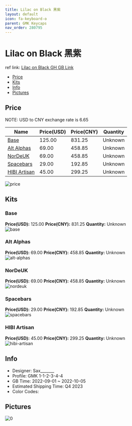 ```yaml
---
title: Lilac on Black 黑紫
layout: default
icon: fa-keyboard-o
parent: GMK Keycaps
nav_order: 280795
---
```


# Lilac on Black 黑紫

ref link: [Lilac on Black GH GB Link](https://geekhack.org/index.php?topic=118212.0)

* [Price](#price)
* [Kits](#kits)
* [Info](#info)
* [Pictures](#pictures)

## Price

NOTE: USD to CNY exchange rate is 6.65

| Name          | Price(USD)   |  Price(CNY) | Quantity |
| ------------- | ------------ |  ---------- | -------- |
|[Base](#base)|125.00|831.25|Unknown|
|[Alt Alphas](#alt-alphas)|69.00|458.85|Unknown|
|[NorDeUK](#nordeuk)|69.00|458.85|Unknown|
|[Spacebars](#spacebars)|29.00|192.85|Unknown|
|[HIBI Artisan](#hibi-artisan)|45.00|299.25|Unknown|

<img src="{{ 'assets/images/gmk-keycaps/Lilac-on-Black/price.png' | relative_url }}" alt="price" class="image featured">

## Kits
### Base  
**Price(USD):** 125.00	**Price(CNY):** 831.25	**Quantity:** Unknown  
<img src="{{ 'assets/images/gmk-keycaps/Lilac-on-Black/kits_pics/base.png' | relative_url }}" alt="base" class="image featured">

### Alt Alphas  
**Price(USD):** 69.00	**Price(CNY):** 458.85	**Quantity:** Unknown  
<img src="{{ 'assets/images/gmk-keycaps/Lilac-on-Black/kits_pics/alt-alphas.png' | relative_url }}" alt="alt-alphas" class="image featured">

### NorDeUK  
**Price(USD):** 69.00	**Price(CNY):** 458.85	**Quantity:** Unknown  
<img src="{{ 'assets/images/gmk-keycaps/Lilac-on-Black/kits_pics/nordeuk.png' | relative_url }}" alt="nordeuk" class="image featured">

### Spacebars  
**Price(USD):** 29.00	**Price(CNY):** 192.85	**Quantity:** Unknown  
<img src="{{ 'assets/images/gmk-keycaps/Lilac-on-Black/kits_pics/spacebars.png' | relative_url }}" alt="spacebars" class="image featured">

### HIBI Artisan  
**Price(USD):** 45.00	**Price(CNY):** 299.25	**Quantity:** Unknown  
<img src="{{ 'assets/images/gmk-keycaps/Lilac-on-Black/kits_pics/hibi-artisan.png' | relative_url }}" alt="hibi-artisan" class="image featured">

## Info
* Designer: Sax_______  
* Profile: GMK 1-1-2-3-4-4  
* GB Time: 2022-09-01 ~ 2022-10-05  
* Estimated Shipping Time: Q4 2023  
* Color Codes:  


## Pictures  
<img src="{{ 'assets/images/gmk-keycaps/Lilac-on-Black/rendering_pics/0.jpg' | relative_url }}" alt="0" class="image featured">
